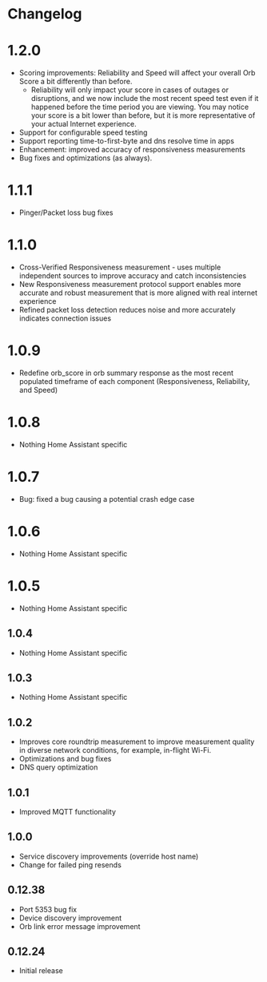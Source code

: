 # Changelog

# 1.2.0
- Scoring improvements: Reliability and Speed will affect your overall Orb Score a bit differently than before.
    - Reliability will only impact your score in cases of outages or disruptions, and we now include the most recent speed test even if it happened before the time period you are viewing. You may notice your score is a bit lower than before, but it is more representative of your actual Internet experience.
- Support for configurable speed testing
- Support reporting time-to-first-byte and dns resolve time in apps
- Enhancement: improved accuracy of responsiveness measurements
- Bug fixes and optimizations (as always).

# 1.1.1
- Pinger/Packet loss bug fixes

# 1.1.0
- Cross-Verified Responsiveness measurement - uses multiple independent sources to improve accuracy and catch inconsistencies
- New Responsiveness measurement protocol support enables more accurate and robust measurement that is more aligned with real internet experience
- Refined packet loss detection reduces noise and more accurately indicates connection issues

# 1.0.9
- Redefine orb_score in orb summary response as the most recent populated timeframe of each component (Responsiveness, Reliability, and Speed)

# 1.0.8
- Nothing Home Assistant specific

# 1.0.7
- Bug: fixed a bug causing a potential crash edge case

# 1.0.6
- Nothing Home Assistant specific

# 1.0.5
- Nothing Home Assistant specific

## 1.0.4
- Nothing Home Assistant specific

## 1.0.3
- Nothing Home Assistant specific

## 1.0.2
- Improves core roundtrip measurement to improve measurement quality in diverse network conditions, for example, in-flight Wi-Fi.
- Optimizations and bug fixes
- DNS query optimization

## 1.0.1
- Improved MQTT functionality

## 1.0.0
- Service discovery improvements (override host name)
- Change for failed ping resends

## 0.12.38
- Port 5353 bug fix
- Device discovery improvement
- Orb link error message improvement

## 0.12.24
- Initial release
